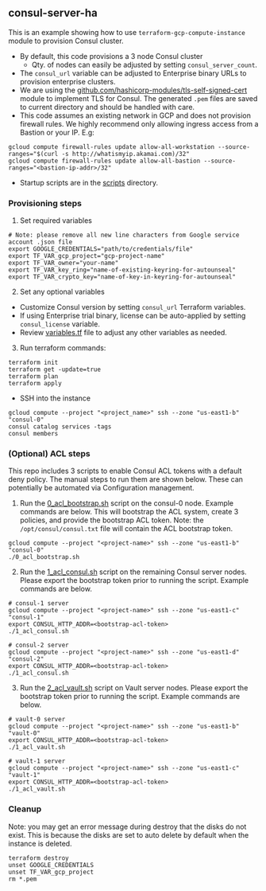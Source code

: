 ## consul-server-ha
This is an example showing how to use `terraform-gcp-compute-instance` module to provision Consul cluster.

- By default, this code provisions a 3 node Consul cluster
  - Qty. of nodes can easily be adjusted by setting `consul_server_count`.
- The `consul_url` variable can be adjusted to Enterprise binary URLs to provision enterprise clusters.
- We are using the [github.com/hashicorp-modules/tls-self-signed-cert](github.com/hashicorp-modules/tls-self-signed-cert) module to implement TLS for Consul. The generated `.pem` files are saved to current directory and should be handled with care.
- This code assumes an existing network in GCP and does not provision firewall rules. We highly recommend only allowing ingress access from a Bastion or your IP. E.g:
```
gcloud compute firewall-rules update allow-all-workstation --source-ranges="$(curl -s http://whatismyip.akamai.com)/32"
gcloud compute firewall-rules update allow-all-bastion --source-ranges="<bastion-ip-addr>/32"
```

- Startup scripts are in the [scripts](scripts/) directory.

### Provisioning steps
1. Set required variables
```
# Note: please remove all new line characters from Google service account .json file
export GOOGLE_CREDENTIALS="path/to/credentials/file"
export TF_VAR_gcp_project="gcp-project-name"
export TF_VAR_owner="your-name"
export TF_VAR_key_ring="name-of-existing-keyring-for-autounseal"
export TF_VAR_crypto_key="name-of-key-in-keyring-for-autounseal"
```
2. Set any optional variables
- Customize Consul version by setting `consul_url` Terraform variables.
- If using Enterprise trial binary, license can be auto-applied by setting `consul_license` variable.
- Review [variables.tf](variables.tf) file to adjust any other variables as needed.

3. Run terraform commands:
```
terraform init
terraform get -update=true
terraform plan
terraform apply
```
- SSH into the instance
```
gcloud compute --project "<project_name>" ssh --zone "us-east1-b" "consul-0"
consul catalog services -tags
consul members
``` 

### (Optional) ACL steps
This repo includes 3 scripts to enable Consul ACL tokens with a default deny policy. The manual steps to run them are shown below. These can potentially be automated via Configuration management.

1. Run the [0_acl_bootstrap.sh](scripts/0_acl_bootstrap.sh) script on the consul-0 node. Example commands are below. This will bootstrap the ACL system, create 3 policies, and provide the bootstrap ACL token.
Note: the `/opt/consul/consul.txt` file will contain the ACL bootstrap token.
```
gcloud compute --project "<project-name>" ssh --zone "us-east1-b" "consul-0"
./0_acl_bootstrap.sh
```

2. Run the [1_acl_consul.sh](scripts/1_acl_consul.sh) script on the remaining Consul server nodes. Please export the bootstrap token prior to running the script. Example commands are below. 
```
# consul-1 server
gcloud compute --project "<project-name>" ssh --zone "us-east1-c" "consul-1"
export CONSUL_HTTP_ADDR=<bootstrap-acl-token>
./1_acl_consul.sh

# consul-2 server
gcloud compute --project "<project-name>" ssh --zone "us-east1-d" "consul-2"
export CONSUL_HTTP_ADDR=<bootstrap-acl-token>
./1_acl_consul.sh
```

3. Run the [2_acl_vault.sh](scripts/2_acl_vault.sh) script on Vault server nodes. Please export the bootstrap token prior to running the script. Example commands are below. 
```
# vault-0 server
gcloud compute --project "<project-name>" ssh --zone "us-east1-b" "vault-0"
export CONSUL_HTTP_ADDR=<bootstrap-acl-token>
./1_acl_vault.sh

# vault-1 server
gcloud compute --project "<project-name>" ssh --zone "us-east1-c" "vault-1"
export CONSUL_HTTP_ADDR=<bootstrap-acl-token>
./1_acl_vault.sh
```

### Cleanup
Note: you may get an error message during destroy that the disks do not exist. This is because the disks are set to auto delete by default when the instance is deleted. 
```
terraform destroy
unset GOOGLE_CREDENTIALS
unset TF_VAR_gcp_project
rm *.pem
```

